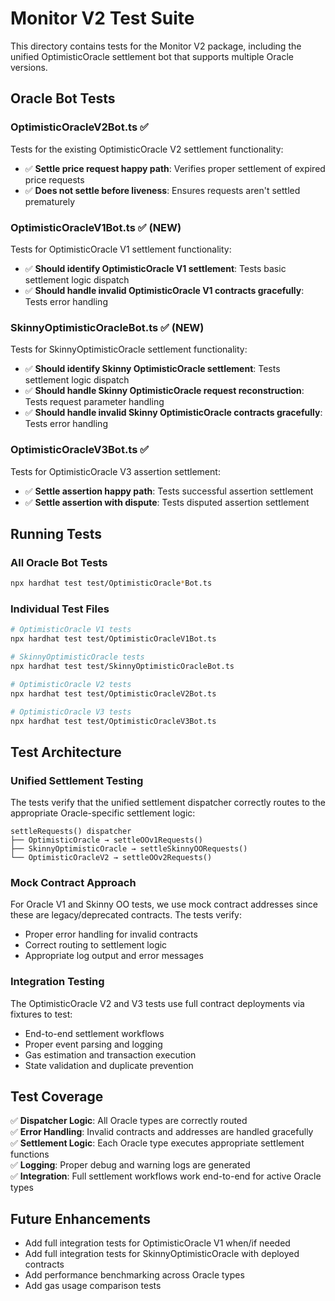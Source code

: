 # Monitor V2 Test Suite

This directory contains tests for the Monitor V2 package, including the unified OptimisticOracle settlement bot that supports multiple Oracle versions.

## Oracle Bot Tests

### OptimisticOracleV2Bot.ts ✅

Tests for the existing OptimisticOracle V2 settlement functionality:

- ✅ **Settle price request happy path**: Verifies proper settlement of expired price requests
- ✅ **Does not settle before liveness**: Ensures requests aren't settled prematurely

### OptimisticOracleV1Bot.ts ✅ (NEW)

Tests for OptimisticOracle V1 settlement functionality:

- ✅ **Should identify OptimisticOracle V1 settlement**: Tests basic settlement logic dispatch
- ✅ **Should handle invalid OptimisticOracle V1 contracts gracefully**: Tests error handling

### SkinnyOptimisticOracleBot.ts ✅ (NEW)

Tests for SkinnyOptimisticOracle settlement functionality:

- ✅ **Should identify Skinny OptimisticOracle settlement**: Tests settlement logic dispatch
- ✅ **Should handle Skinny OptimisticOracle request reconstruction**: Tests request parameter handling
- ✅ **Should handle invalid Skinny OptimisticOracle contracts gracefully**: Tests error handling

### OptimisticOracleV3Bot.ts ✅

Tests for OptimisticOracle V3 assertion settlement:

- ✅ **Settle assertion happy path**: Tests successful assertion settlement
- ✅ **Settle assertion with dispute**: Tests disputed assertion settlement

## Running Tests

### All Oracle Bot Tests

```bash
npx hardhat test test/OptimisticOracle*Bot.ts
```

### Individual Test Files

```bash
# OptimisticOracle V1 tests
npx hardhat test test/OptimisticOracleV1Bot.ts

# SkinnyOptimisticOracle tests
npx hardhat test test/SkinnyOptimisticOracleBot.ts

# OptimisticOracle V2 tests
npx hardhat test test/OptimisticOracleV2Bot.ts

# OptimisticOracle V3 tests
npx hardhat test test/OptimisticOracleV3Bot.ts
```

## Test Architecture

### Unified Settlement Testing

The tests verify that the unified settlement dispatcher correctly routes to the appropriate Oracle-specific settlement logic:

```
settleRequests() dispatcher
├── OptimisticOracle → settleOOv1Requests()
├── SkinnyOptimisticOracle → settleSkinnyOORequests()
└── OptimisticOracleV2 → settleOOv2Requests()
```

### Mock Contract Approach

For Oracle V1 and Skinny OO tests, we use mock contract addresses since these are legacy/deprecated contracts. The tests verify:

- Proper error handling for invalid contracts
- Correct routing to settlement logic
- Appropriate log output and error messages

### Integration Testing

The OptimisticOracle V2 and V3 tests use full contract deployments via fixtures to test:

- End-to-end settlement workflows
- Proper event parsing and logging
- Gas estimation and transaction execution
- State validation and duplicate prevention

## Test Coverage

✅ **Dispatcher Logic**: All Oracle types are correctly routed  
✅ **Error Handling**: Invalid contracts and addresses are handled gracefully  
✅ **Settlement Logic**: Each Oracle type executes appropriate settlement functions  
✅ **Logging**: Proper debug and warning logs are generated  
✅ **Integration**: Full settlement workflows work end-to-end for active Oracle types

## Future Enhancements

- Add full integration tests for OptimisticOracle V1 when/if needed
- Add full integration tests for SkinnyOptimisticOracle with deployed contracts
- Add performance benchmarking across Oracle types
- Add gas usage comparison tests
